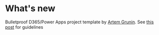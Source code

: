 # What's new

Bulletproof D365/Power Apps project template by [Artem Grunin](https://fixrm.wordpress.com). See [this post](https://fixrm.wordpress.com/2020/01/20/bulletproof-project-template-part-1-intro) for guidelines



